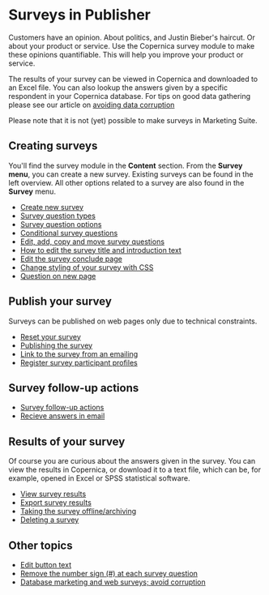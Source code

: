 # Surveys in Publisher

Customers have an opinion. About politics, and Justin Bieber's haircut.
Or about your product or service. Use the Copernica survey module to
make these opinions quantifiable. This will help you improve your product
or service.

The results of your survey can be viewed in Copernica and downloaded to
an Excel file. You can also lookup the answers given by a specific
respondent in your Copernica database. For tips on good data gathering 
please see our article on 
[avoiding data corruption](./database-marketing-and-web-surveys-avoid-corruption.md)

Please note that it is not (yet) possible to make surveys in Marketing Suite.

## Creating surveys

You'll find the survey module in the **Content** section. From the
**Survey menu**, you can create a new survey. Existing surveys can be
found in the left overview. All other options related to a survey are
also found in the **Survey** menu.

-   [Create new survey](./surveys-create.md)
-   [Survey question types](./surveys-question-types.md)
-   [Survey question options](./surveys-question-options.md)
-   [Conditional survey questions](./surveys-question-conditional.md)
-   [Edit, add, copy and move survey questions](./surveys-edit)
-   [How to edit the survey title and introduction text](./surveys-title-introduction.md)
-   [Edit the survey conclude page](./surveys-conclude-page.md)
-   [Change styling of your survey with CSS](./stylesheets.md)
-   [Question on new page](./survey-question-options)

## Publish your survey

Surveys can be published on web pages only due to technical constraints.

-   [Reset your survey](./surveys-reset-results.md)
-   [Publishing the survey](./surveys-publish.md)
-   [Link to the survey from an emailing](./linking-to-your-website-from-an-emailing.md)
-   [Register survey participant profiles](./surveys-register-participants.md)

## Survey follow-up actions

-   [Survey follow-up actions](./surveys-followup.md)
-   [Recieve answers in email](./surveys-email-results.md)

## Results of your survey

Of course you are curious about the answers given in the survey. You can
view the results in Copernica, or download it to a text file, which can
be, for example, opened in Excel or SPSS statistical software.

-   [View survey results](./surveys-view-results.md)
-   [Export survey results](./surveys-export-results.md)
-   [Taking the survey offline/archiving](./surveys-archive)
-   [Deleting a survey](./surveys-delete)

## Other topics

-   [Edit button text](./surveys-edit-buttons)
-   [Remove the number sign (\#) at each survey
    question](./surveys-remove-hashtag.md)
-   [Database marketing and web surveys; avoid
    corruption](./database-marketing-and-web-surveys-avoid-corruption.md)

